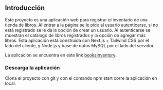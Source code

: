 
## Introducción

Este proyecto es una aplicación web para registrar el inventario de una tienda de libros. Al entrar a la página se le pide al usuario autenticarse, si no está registrado se le da la opción de crear un usuario. Al autenticarse se muestran el catalogo de libros registrados y la opción de agregar más libros. Esta aplicación está construida con Next.js + Tailwind CSS por el lado del cliente, y Node.js y base de datos MySQL por el lado del servidor.

La aplicación se encuentra en este link [booksInventory](https://books-invent.vercel.app).

### Descarga la aplicación

Clona el proyecto con git y con el comando npm start corre la aplicación en local.
